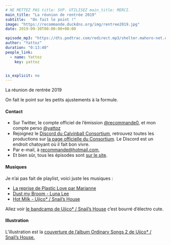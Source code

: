 ```yaml
---
# NE METTEZ PAS title: SVP. UTILISEZ main_title: MERCI.
main_title: "La réunion de rentrée 2019"
subtitle:  "On fait le point !"
image: "https://recommande.duckdns.org/img/rentree2019.jpg"
date: 2019-09-30T00:00:00+00:00

episode_mp3: "https://dts.podtrac.com/redirect.mp3/shelter.mahoro-net.org/~yattoz/recommande/episodes/rentree2019.mp3"
author: "Yattoz"
duration: "0:13:40"
people_link: 
  - name: Yattoz
    key: yattoz


is_explicit: no
---
```


<PodcastHeader/>

<!-- ECRIRE LA DESCRIPTION DE L'EPISODE SOUS CETTE LIGNE -->


 La réunion de rentrée 2019 

<p>On fait le point sur les petits ajustements à la formule.</p>

<h4>Contact</h4>

<ul>
  <li>Sur Twitter, le compte officiel de l’émission <a href="https://twitter.com/recommande0" rel="nofollow">@recommande0</a>, et mon compte perso <a href="https://twitter.com/yattoz" rel="nofollow">@yattoz</a></li>
  <li>Rejoignez le <a href="https://discord.gg/4RnA9v7" rel="nofollow">Discord du Calvinball Consortium</a>, retrouvez toutes les productions sur <a href="https://calvinballradio.wordpress.com/" rel="nofollow">la page officielle du Consortium</a>. Le Discord est un endroit chatoyant où il fait bon vivre.</li>
  <li>Par e-mail, à <a href="mailto:recommande@hotmail.com" rel="nofollow">recommande@hotmail.com</a>,</li>
  <li>Et bien sûr, tous les épisodes sont <a href="https://recommande.duckdns.org" rel="nofollow">sur le site</a>.</li>
</ul>

<h4>Musiques</h4>

<p>Je n’ai pas fait de playlist, voici juste les musiques :</p>

<ul>
  <li><a href="https://www.youtube.com/watch?v=PpUkEKm4qPU" rel="nofollow">La reprise de Plastic Love par Marianne</a></li>
  <li><a href="https://www.youtube.com/watch?v=ajJoKrVpI_s" rel="nofollow">Dust my Broom - Luna Lee</a></li>
  <li><a href="https://www.youtube.com/watch?v=N8nGig78lNs" rel="nofollow">Hot Milk - Ujico* / Snail’s House</a></li>
</ul>

<p>Allez voir <a href="https://0101.bandcamp.com/" rel="nofollow">le bandcamp de Ujico* / Snail’s House</a> c’est bourré d’électro cute.</p>

<h4>Illustration</h4>

<p>L’illustration est la <a href="https://0101.bandcamp.com/track/introduction" rel="nofollow">couverture de l’album Ordinary Songs 2 de Ujico* / Snail’s House.</a></p>


